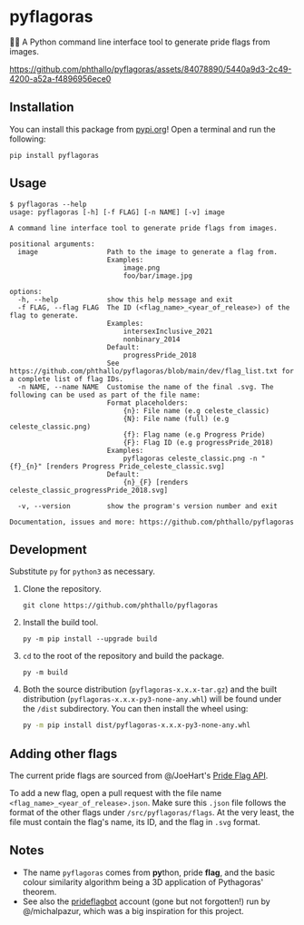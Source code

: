 # pyflagoras
🏳️‍🌈 A Python command line interface tool to generate pride flags from images.

https://github.com/phthallo/pyflagoras/assets/84078890/5440a9d3-2c49-4200-a52a-f4896956ece0

## Installation 
You can install this package from [pypi.org](https://pypi.org)! Open a terminal and run the following:
```
pip install pyflagoras
```

## Usage
```
$ pyflagoras --help
usage: pyflagoras [-h] [-f FLAG] [-n NAME] [-v] image

A command line interface tool to generate pride flags from images.

positional arguments:
  image                 Path to the image to generate a flag from.
                        Examples:
                            image.png
                            foo/bar/image.jpg

options:
  -h, --help            show this help message and exit
  -f FLAG, --flag FLAG  The ID (<flag_name>_<year_of_release>) of the flag to generate.
                        Examples:
                            intersexInclusive_2021
                            nonbinary_2014
                        Default:
                            progressPride_2018
                        See https://github.com/phthallo/pyflagoras/blob/main/dev/flag_list.txt for a complete list of flag IDs.
  -n NAME, --name NAME  Customise the name of the final .svg. The following can be used as part of the file name:
                        Format placeholders:
                            {n}: File name (e.g celeste_classic)
                            {N}: File name (full) (e.g celeste_classic.png)
                            {f}: Flag name (e.g Progress Pride)
                            {F}: Flag ID (e.g progressPride_2018)
                        Examples:
                            pyflagoras celeste_classic.png -n "{f}_{n}" [renders Progress Pride_celeste_classic.svg]
                        Default:
                            {n}_{F} [renders celeste_classic_progressPride_2018.svg]

  -v, --version         show the program's version number and exit

Documentation, issues and more: https://github.com/phthallo/pyflagoras
```

## Development
Substitute `py` for `python3` as necessary.
1. Clone the repository.
    ```
    git clone https://github.com/phthallo/pyflagoras
    ```
2. Install the build tool.
    ```
    py -m pip install --upgrade build
    ```
3. `cd` to the root of the repository and build the package.
    ```
    py -m build
    ```
4. Both the source distribution (`pyflagoras-x.x.x-tar.gz`) and the built distribution (`pyflagoras-x.x.x-py3-none-any.whl`) will be found under the `/dist` subdirectory. You can then install the wheel using:
    ```bash
    py -m pip install dist/pyflagoras-x.x.x-py3-none-any.whl
    ```

## Adding other flags 
The current pride flags are sourced from @/JoeHart's [Pride Flag API](https://github.com/JoeHart/pride-flag-api). 

To add a new flag, open a pull request with the file name `<flag_name>_<year_of_release>.json`. Make sure this `.json` file follows the format of the other flags under `/src/pyflagoras/flags`. At the very least, the file must contain the flag's name, its ID, and the flag in `.svg` format.  

## Notes
- The name `pyflagoras` comes from **py**thon, pride **flag**, and the basic colour similarity algorithm being a 3D application of Pythagoras' theorem. 
- See also the [prideflagbot](https://twitter.com/prideflagbot) account (gone but not forgotten!) run by @/michalpazur, which was a big inspiration for this project.

